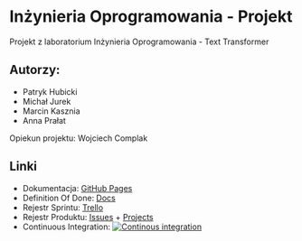 # Inżynieria Oprogramowania - Projekt
Projekt z laboratorium Inżynieria Oprogramowania - Text Transformer

## Autorzy:
- Patryk Hubicki
- Michał Jurek
- Marcin Kasznia
- Anna Prałat

Opiekun projektu: Wojciech Complak

## Linki

- Dokumentacja: [GitHub Pages](http://docs.io.kasznia.tk)
- Definition Of Done: [Docs](https://docs.google.com/spreadsheets/d/e/2PACX-1vTn6j3M8pmGEzrsQk8mXse7lVHUdhYWkfxbkQiYI23rBtwM4N3bWw0qtupW-gesfCkcYasnZ-eEXl-F/pubhtml#)
- Rejestr Sprintu: [Trello](https://trello.com/b/0k9gy0Bz/rejestr-sprintu)
- Rejestr Produktu: [Issues](https://github.com/kasmar00/IO-Projekt/issues) + [Projects](https://github.com/users/kasmar00/projects/3/)
- Continuous Integration: [![Continous integration](https://github.com/kasmar00/IO-Projekt/actions/workflows/ci.yml/badge.svg)](https://github.com/kasmar00/IO-Projekt/actions/workflows/ci.yml)